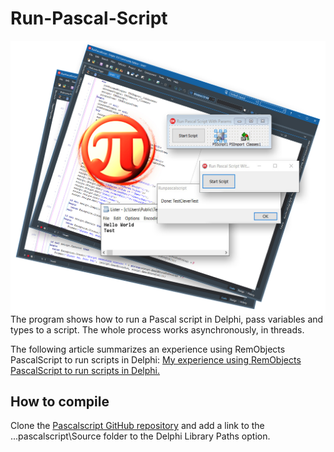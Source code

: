 # Run-Pascal-Script

<img align="left" src="Images\PascalScript.jpg"/>

The program shows how to run a Pascal script in Delphi, pass variables and types to a script. The whole process works asynchronously, in threads.

The following article summarizes an experience using RemObjects PascalScript to run scripts in Delphi: [My experience using RemObjects PascalScript to run scripts in Delphi.](https://www.clevercomponents.com/articles/article052/)

## How to compile

Clone the [Pascalscript GitHub repository](https://github.com/remobjects/pascalscript) and add a link to the ...pascalscript\Source folder to the Delphi Library Paths option.
